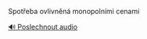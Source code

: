 
Spotřeba ovlivněná monopolními cenami

[🔊 Poslechnout audio](/data/7-paragraphs/audio/chapter_69/para_006-Spoteba-ovlivnn-monopolnmi-cenami.mp3)
